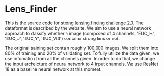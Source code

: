 # Lens_Finder



This is the source code for [strong lensing finding challenge 2.0](http://metcalf1.difa.unibo.it/blf-portal/gg_challenge.html). The dataformat is described by the website. We aim to use a neural network approach to classify whether a image (composed of 4 channels, 'EUC_H', 'EUC_J', 'EUC_Y', 'EUC_VIS') contains strong lens or not.

The original training set contain roughly 100,000 images. We split them into 80% of training and 20% of validating set. To fully utilize the data given, we use infomation from all the channels given. In order to do that, we change the input archeicture of neural network to 4 input channels. We use ResNet 18 as a baseline neural network at this moment.

